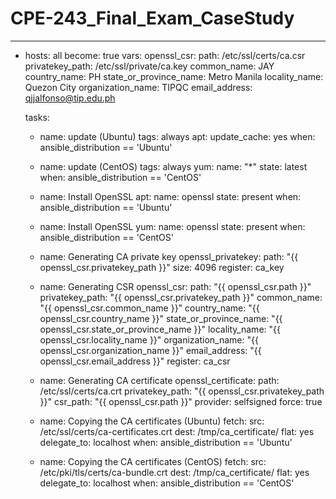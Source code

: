 # CPE-243_Final_Exam_CaseStudy


---
- hosts: all
  become: true
  vars:
    openssl_csr:
      path: /etc/ssl/certs/ca.csr
      privatekey_path: /etc/ssl/private/ca.key
      common_name: JAY
      country_name: PH
      state_or_province_name: Metro Manila
      locality_name: Quezon City
      organization_name: TIPQC
      email_address: qjjalfonso@tip.edu.ph
  
  tasks:
    - name: update (Ubuntu)
      tags: always
      apt:
        update_cache: yes
      when: ansible_distribution == 'Ubuntu'

    - name: update (CentOS)
      tags: always
      yum:
        name: "*"
        state: latest
      when: ansible_distribution == 'CentOS'

    - name: Install OpenSSL
      apt:
        name: openssl
        state: present
      when: ansible_distribution == 'Ubuntu'

    - name: Install OpenSSL
      yum:
        name: openssl
        state: present
      when: ansible_distribution == 'CentOS'

    - name: Generating CA private key
      openssl_privatekey:
        path: "{{ openssl_csr.privatekey_path }}"
        size: 4096
      register: ca_key
                
    - name: Generating CSR
      openssl_csr:
        path: "{{ openssl_csr.path }}"
        privatekey_path: "{{ openssl_csr.privatekey_path }}"
        common_name: "{{ openssl_csr.common_name }}"
        country_name: "{{ openssl_csr.country_name }}"
        state_or_province_name: "{{ openssl_csr.state_or_province_name }}"
        locality_name: "{{ openssl_csr.locality_name }}"
        organization_name: "{{ openssl_csr.organization_name }}"
        email_address: "{{ openssl_csr.email_address }}"
      register: ca_csr

    - name: Generating CA certificate
      openssl_certificate:
        path: /etc/ssl/certs/ca.crt
        privatekey_path: "{{ openssl_csr.privatekey_path }}"
        csr_path: "{{ openssl_csr.path }}"
        provider: selfsigned
        force: true

    - name: Copying the CA certificates (Ubuntu)
      fetch:
        src: /etc/ssl/certs/ca-certificates.crt
        dest: /tmp/ca_certificate/
        flat: yes
      delegate_to: localhost
      when: ansible_distribution == 'Ubuntu'

    - name: Copying the CA certificates (CentOS)
      fetch:
        src: /etc/pki/tls/certs/ca-bundle.crt
        dest: /tmp/ca_certificate/
        flat: yes
      delegate_to: localhost
      when: ansible_distribution == 'CentOS'
